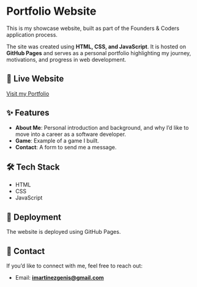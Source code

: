 # Portfolio Website

This is my showcase website, built as part of the Founders & Coders application process.  

The site was created using **HTML, CSS, and JavaScript**. It is hosted on **GitHub Pages** and serves as a personal portfolio highlighting my journey, motivations, and progress in web development.  

## 🔗 Live Website  
[Visit my Portfolio](https://ivon-martinez.github.io/Showcase-website-for-Founders-and-Coders/)  

## ✨ Features  
- **About Me**: Personal introduction and background, and why I’d like to move into a career as a software developer.  
- **Game**: Example of a game I built.  
- **Contact**: A form to send me a message.  

## 🛠️ Tech Stack  
- HTML  
- CSS  
- JavaScript  

## 🚀 Deployment  
The website is deployed using GitHub Pages.  

## 📧 Contact  
If you’d like to connect with me, feel free to reach out:  
- Email: **imartinezgenis@gmail.com**
